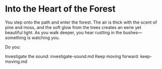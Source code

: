 # Into the Heart of the Forest
You step onto the path and enter the forest. The air is thick with the scent of pine and moss, and the soft glow from the trees creates an eerie yet beautiful light. As you walk deeper, you hear rustling in the bushes—something is watching you.

Do you:

Investigate the sound: investigate-sound.md
Keep moving forward: keep-moving.md
